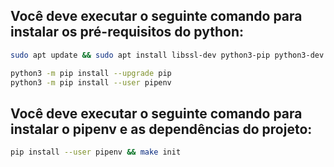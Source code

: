 ## Você deve executar o seguinte comando para instalar os pré-requisitos do python:
```sh
sudo apt update && sudo apt install libssl-dev python3-pip python3-dev pipenv -y

python3 -m pip install --upgrade pip
python3 -m pip install --user pipenv
```

## Você deve executar o seguinte comando para instalar o pipenv e as dependências do projeto:

```sh
pip install --user pipenv && make init
```

